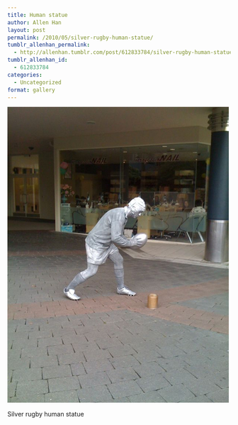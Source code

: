 ```yaml
---
title: Human statue
author: Allen Han
layout: post
permalink: /2010/05/silver-rugby-human-statue/
tumblr_allenhan_permalink:
  - http://allenhan.tumblr.com/post/612833784/silver-rugby-human-statue
tumblr_allenhan_id:
  - 612833784
categories:
  - Uncategorized
format: gallery
---
```

[<img class="alignnone size-full wp-image-492" alt="tumblr_l2nx2xRh1p1qzkacto1_" src="/images/uploads/2013/03/tumblr_l2nx2xRh1p1qzkacto1_.jpg" width="500" height="667" />][1]

Silver rugby human statue

 [1]: /images/uploads/2013/03/tumblr_l2nx2xRh1p1qzkacto1_.jpg
